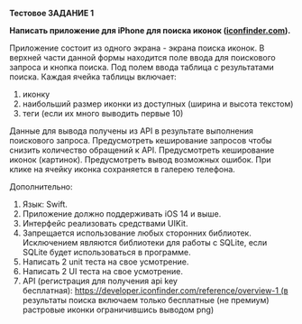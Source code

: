 **Тестовое ЗАДАНИЕ 1**

**Написать приложение для iPhone для поиска иконок ([iconfinder.com](http://iconfinder.com/)).**

Приложение состоит из одного экрана - экрана поиска иконок. В верхней части данной формы находится поле ввода для поискового запроса и кнопка поиска. Под полем ввода таблица с результатами поиска. Каждая ячейка таблицы включает:

1. иконку
2. наибольший размер иконки из доступных (ширина и высота текстом)
3. теги (если их много выводить первые 10)

Данные для вывода получены из API в результате выполнения поискового запроса. Предусмотреть кеширование запросов чтобы снизить количество обращений к API. Предусмотреть кеширование иконок (картинок). Предусмотреть вывод возможных ошибок. При клике на ячейку иконка сохраняется в галерею телефона. 

Дополнительно:

1. Язык: Swift.
2. Приложение должно поддерживать iOS 14 и выше.
3. Интерфейс реализовать средствами UIKit.
4. Запрещается использование любых сторонних библиотек. Исключением являются библиотеки для работы с SQLite, если SQLite будет использоваться в программе.
5. Написать 2 unit теста на свое усмотрение.
6. Написать 2 UI теста на свое усмотрение.
7. API (регистрация для получения api key бесплатная): https://developer.iconfinder.com/reference/overview-1 (в результаты поиска включаем только бесплатные (не премиум) растровые иконки ограничившись выводом png)

